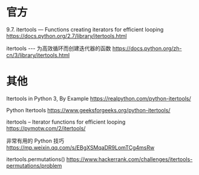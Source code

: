 
# 官方

9.7. itertools — Functions creating iterators for efficient looping https://docs.python.org/2.7/library/itertools.html

itertools --- 为高效循环而创建迭代器的函数 https://docs.python.org/zh-cn/3/library/itertools.html

# 其他

Itertools in Python 3, By Example https://realpython.com/python-itertools/

Python Itertools https://www.geeksforgeeks.org/python-itertools/

itertools – Iterator functions for efficient looping https://pymotw.com/2/itertools/

非常有用的 Python 技巧 https://mp.weixin.qq.com/s/EBgXSMqaDR9LomTCg4msRw

itertools.permutations() https://www.hackerrank.com/challenges/itertools-permutations/problem
